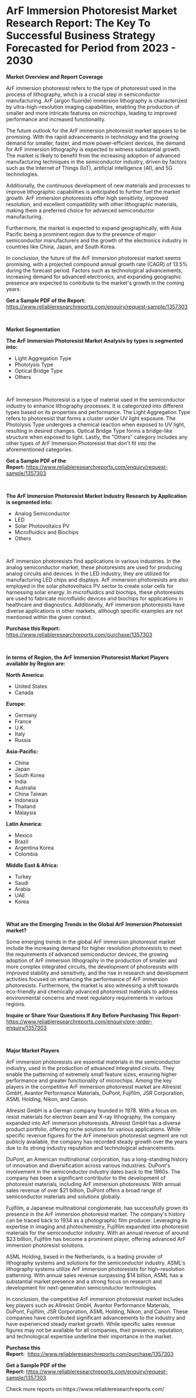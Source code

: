 <p><h1>ArF Immersion Photoresist Market Research Report: The Key To Successful Business Strategy Forecasted for Period from 2023 - 2030</h1></p><p><strong>Market Overview and Report Coverage</strong></p>
<p><p>ArF immersion photoresist refers to the type of photoresist used in the process of lithography, which is a crucial step in semiconductor manufacturing. ArF (argon fluoride) immersion lithography is characterized by ultra-high-resolution imaging capabilities, enabling the production of smaller and more intricate features on microchips, leading to improved performance and increased functionality.</p><p>The future outlook for the ArF immersion photoresist market appears to be promising. With the rapid advancements in technology and the growing demand for smaller, faster, and more power-efficient devices, the demand for ArF immersion lithography is expected to witness substantial growth. The market is likely to benefit from the increasing adoption of advanced manufacturing techniques in the semiconductor industry, driven by factors such as the Internet of Things (IoT), artificial intelligence (AI), and 5G technologies.</p><p>Additionally, the continuous development of new materials and processes to improve lithographic capabilities is anticipated to further fuel the market growth. ArF immersion photoresists offer high sensitivity, improved resolution, and excellent compatibility with other lithographic materials, making them a preferred choice for advanced semiconductor manufacturing.</p><p>Furthermore, the market is expected to expand geographically, with Asia Pacific being a prominent region due to the presence of major semiconductor manufacturers and the growth of the electronics industry in countries like China, Japan, and South Korea.</p><p>In conclusion, the future of the ArF immersion photoresist market seems promising, with a projected compound annual growth rate (CAGR) of 13.5% during the forecast period. Factors such as technological advancements, increasing demand for advanced electronics, and expanding geographic presence are expected to contribute to the market's growth in the coming years.</p></p>
<p><strong>Get a Sample PDF of the Report:</strong> <a href="https://www.reliableresearchreports.com/enquiry/request-sample/1357303">https://www.reliableresearchreports.com/enquiry/request-sample/1357303</a></p>
<p>&nbsp;</p>
<p><strong>Market Segmentation</strong></p>
<p><strong>The ArF Immersion Photoresist Market Analysis by types is segmented into:</strong></p>
<p><ul><li>Light Aggregation Type</li><li>Photolysis Type</li><li>Optical Bridge Type</li><li>Others</li></ul></p>
<p>&nbsp;</p>
<p><p>ArF Immersion Photoresist is a type of material used in the semiconductor industry to enhance lithography processes. It is categorized into different types based on its properties and performance. The Light Aggregation Type refers to photoresist that forms a cluster under UV light exposure. The Photolysis Type undergoes a chemical reaction when exposed to UV light, resulting in desired changes. Optical Bridge Type forms a bridge-like structure when exposed to light. Lastly, the "Others" category includes any other types of ArF Immersion Photoresist that don't fit into the aforementioned categories.</p></p>
<p><strong>Get a Sample PDF of the Report:</strong>&nbsp;<a href="https://www.reliableresearchreports.com/enquiry/request-sample/1357303">https://www.reliableresearchreports.com/enquiry/request-sample/1357303</a></p>
<p>&nbsp;</p>
<p><strong>The ArF Immersion Photoresist Market Industry Research by Application is segmented into:</strong></p>
<p><ul><li>Analog Semiconductor</li><li>LED</li><li>Solar Photovoltaics PV</li><li>Microfluidics and Biochips</li><li>Others</li></ul></p>
<p>&nbsp;</p>
<p><p>ArF immersion photoresists find applications in various industries. In the analog semiconductor market, these photoresists are used for producing analog circuits and devices. In the LED industry, they are utilized for manufacturing LED chips and displays. ArF immersion photoresists are also employed in the solar photovoltaics PV sector to create solar cells for harnessing solar energy. In microfluidics and biochips, these photoresists are used to fabricate microfluidic devices and biochips for applications in healthcare and diagnostics. Additionally, ArF immersion photoresists have diverse applications in other markets, although specific examples are not mentioned within the given context.</p></p>
<p><strong>Purchase this Report:</strong>&nbsp; <a href="https://www.reliableresearchreports.com/purchase/1357303">https://www.reliableresearchreports.com/purchase/1357303</a></p>
<p>&nbsp;</p>
<p><strong>In terms of Region, the ArF Immersion Photoresist Market Players available by Region are:</strong></p>
<p>
    <p> <strong> North America: </strong>
        <ul>
            <li>United States</li>
            <li>Canada</li>
        </ul>
        </p> 
    <p> <strong> Europe: </strong>
        <ul>
            <li>Germany</li>
            <li>France</li>
            <li>U.K.</li>
            <li>Italy</li>
            <li>Russia</li>
        </ul>
        </p> 
    <p> <strong> Asia-Pacific: </strong>
        <ul>
            <li>China</li>
            <li>Japan</li>
            <li>South Korea</li>
            <li>India</li>
            <li>Australia</li>
            <li>China Taiwan</li>
            <li>Indonesia</li>
            <li>Thailand</li>
            <li>Malaysia</li>
        </ul>
        </p> 
    <p> <strong> Latin America: </strong>
        <ul>
            <li>Mexico</li>
            <li>Brazil</li>
            <li>Argentina Korea</li>
            <li>Colombia</li>
        </ul>
        </p> 
    <p> <strong> Middle East & Africa: </strong>
        <ul>
            <li>Turkey</li>
            <li>Saudi</li>
            <li>Arabia</li>
            <li>UAE</li>
            <li>Korea</li>
        </ul>
    </p>
    </p>
<p>&nbsp;</p>
<p><strong>What are the Emerging Trends in the Global ArF Immersion Photoresist market?</strong></p>
<p><p>Some emerging trends in the global ArF immersion photoresist market include the increasing demand for higher resolution photoresists to meet the requirements of advanced semiconductor devices, the growing adoption of ArF immersion lithography in the production of smaller and more complex integrated circuits, the development of photoresists with improved stability and sensitivity, and the rise in research and development activities focused on enhancing the performance of ArF immersion photoresists. Furthermore, the market is also witnessing a shift towards eco-friendly and chemically advanced photoresist materials to address environmental concerns and meet regulatory requirements in various regions.</p></p>
<p><strong>Inquire or Share Your Questions If Any Before Purchasing This Report</strong>- <a href="https://www.reliableresearchreports.com/enquiry/pre-order-enquiry/1357303">https://www.reliableresearchreports.com/enquiry/pre-order-enquiry/1357303</a></p>
<p>&nbsp;</p>
<p><strong>Major Market Players</strong></p>
<p><p>ArF immersion photoresists are essential materials in the semiconductor industry, used in the production of advanced integrated circuits. They enable the patterning of extremely small feature sizes, ensuring higher performance and greater functionality of microchips. Among the key players in the competitive ArF immersion photoresist market are Allresist GmbH, Avantor Performance Materials, DuPont, Fujifilm, JSR Corporation, ASML Holding, Nikon, and Canon.</p><p>Allresist GmbH is a German company founded in 1978. With a focus on resist materials for electron beam and X-ray lithography, the company expanded into ArF immersion photoresists. Allresist GmbH has a diverse product portfolio, offering niche solutions for various applications. While specific revenue figures for the ArF immersion photoresist segment are not publicly available, the company has recorded steady growth over the years due to its strong industry reputation and technological advancements.</p><p>DuPont, an American multinational corporation, has a long-standing history of innovation and diversification across various industries. DuPont's involvement in the semiconductor industry dates back to the 1960s. The company has been a significant contributor to the development of photoresist materials, including ArF immersion photoresists. With annual sales revenue of over $21 billion, DuPont offers a broad range of semiconductor materials and solutions globally.</p><p>Fujifilm, a Japanese multinational conglomerate, has successfully grown its presence in the ArF immersion photoresist market. The company's history can be traced back to 1934 as a photographic film producer. Leveraging its expertise in imaging and photochemistry, Fujifilm expanded into photoresist materials for the semiconductor industry. With an annual revenue of around $23 billion, Fujifilm has become a prominent player, offering advanced ArF immersion photoresist solutions.</p><p>ASML Holding, based in the Netherlands, is a leading provider of lithography systems and solutions for the semiconductor industry. ASML's lithography systems utilize ArF immersion photoresists for high-resolution patterning. With annual sales revenue surpassing $14 billion, ASML has a substantial market presence and a strong focus on research and development for next-generation semiconductor technologies.</p><p>In conclusion, the competitive ArF immersion photoresist market includes key players such as Allresist GmbH, Avantor Performance Materials, DuPont, Fujifilm, JSR Corporation, ASML Holding, Nikon, and Canon. These companies have contributed significant advancements to the industry and have experienced steady market growth. While specific sales revenue figures may not be available for all companies, their presence, reputation, and technological expertise underline their importance in the market.</p></p>
<p><strong>Purchase this Report:</strong>&nbsp;&nbsp;<a href="https://www.reliableresearchreports.com/purchase/1357303">https://www.reliableresearchreports.com/purchase/1357303</a></p>
<p></p>
<p><strong>Get a Sample PDF of the Report:</strong>&nbsp;<a href="https://www.reliableresearchreports.com/enquiry/request-sample/1357303">https://www.reliableresearchreports.com/enquiry/request-sample/1357303</a></p>
<p>Check more reports on https://www.reliableresearchreports.com/</p>